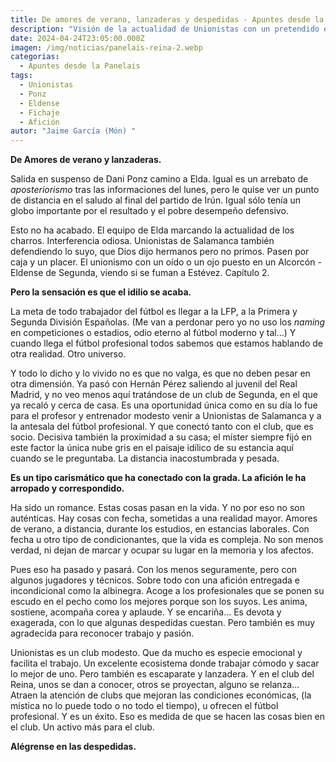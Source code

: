 ```yaml
---
title: De amores de verano, lanzaderas y despedidas - Apuntes desde la Panelais
description: "Visión de la actualidad de Unionistas con un pretendido enfoque reflexivo "
date: 2024-04-24T23:05:00.000Z
imagen: /img/noticias/panelais-reina-2.webp
categorias:
  - Apuntes desde la Panelais
tags:
  - Unionistas
  - Ponz
  - Eldense
  - Fichaje
  - Afición
autor: "Jaime García (Món) "
---
```

**De Amores de verano y lanzaderas.**

Salida en suspenso de Dani Ponz camino a Elda. Igual es un arrebato de *aposteriorismo* tras las informaciones del lunes, pero le quise ver un punto de distancia en el saludo al final del partido de Irún. Igual sólo tenía un globo importante por el resultado y el pobre desempeño defensivo.

Esto no ha acabado. El equipo de Elda marcando la actualidad de los charros. Interferencia odiosa. Unionistas de Salamanca también defendiendo lo suyo, que Dios dijo hermanos pero no primos. Pasen por caja y un placer. El unionismo con un oído o un ojo puesto en un Alcorcón - Eldense de Segunda, viendo si se fuman a Estévez. Capítulo 2.

**Pero la sensación es que el idilio se acaba.**

La meta de todo trabajador del fútbol es llegar a la LFP,  a la Primera y Segunda División Españolas. (Me van a perdonar pero yo no uso los *naming* en competiciones o estadios, odio eterno al fútbol moderno y tal...) Y cuando llega el fútbol profesional todos sabemos que estamos hablando de otra realidad. Otro universo.

Y todo lo dicho y lo vivido no es que no valga, es que no deben pesar en otra dimensión. Ya pasó con Hernán Pérez saliendo al juvenil del Real Madrid, y no veo menos aquí tratándose de un club de Segunda, en el que ya recaló y cerca de casa. Es una oportunidad única como en su día lo fue para el profesor y entrenador modesto venir a Unionistas de Salamanca y a la antesala del fútbol profesional. Y que conectó tanto con el club, que es socio. Decisiva también la proximidad a su casa; el míster siempre fijó en este factor la única nube gris en el paisaje idílico de su estancia aquí cuando se le preguntaba. La distancia inacostumbrada y pesada.

**Es un tipo carismático que ha conectado con la grada. La afición le ha arropado y correspondido.**

Ha sido un romance. Estas cosas pasan en la vida. Y no por eso no son auténticas. Hay cosas con fecha, sometidas a una realidad mayor. Amores de verano, a distancia, durante los estudios, en estancias laborales. Con fecha u otro tipo de condicionantes, que la vida es compleja. No son menos verdad, ni dejan de marcar y ocupar su lugar en la memoria y los afectos.

Pues eso ha pasado y pasará. Con los menos seguramente, pero con algunos jugadores y técnicos. Sobre todo con una afición entregada e incondicional como la albinegra. Acoge a los profesionales que se ponen su escudo en el pecho como los mejores porque son los suyos. Les anima, sostiene, acompaña corea y aplaude. Y se encariña... Es devota y exagerada, con lo que algunas despedidas cuestan. Pero también es muy agradecida para reconocer trabajo y pasión.

Unionistas es un club modesto. Que da mucho es especie emocional  y facilita el trabajo. Un excelente ecosistema donde trabajar cómodo y sacar lo mejor de uno. Pero también es escaparate y lanzadera. Y en el club del Reina, unos se dan a conocer, otros se proyectan, alguno se relanza... Atraen la atención de clubs que mejoran las condiciones económicas, (la mística no lo puede todo o no todo el tiempo), u ofrecen el fútbol profesional. Y es un éxito. Eso es medida de que se hacen las cosas bien en el club. Un activo más para el club.

**Alégrense en las despedidas.**
